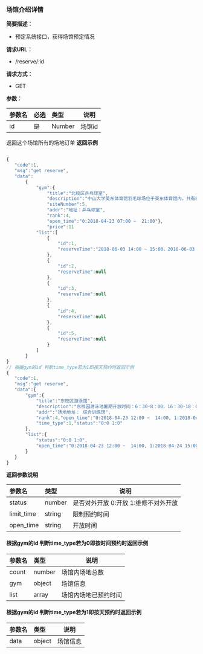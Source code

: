 ### 场馆介绍详情

**简要描述：**
- 预定系统接口，获得场馆预定情况

**请求URL：**
- /reserve/:id

**请求方式：**
- GET

**参数：**

|参数名|必选|类型|说明|
|:----    |:---|:----- |-----   |
|id |是  |Number |场馆id   |
返回这个场馆所有的场地订单
 **返回示例**

 ```js
 
{
    "code":1,
    "msg":"get reserve",
    "data":
        {
            "gym":{
                "title":"北校区乒乓球室",
                "description":"中山大学英东体育馆羽毛球场位于英东体育馆内，共有8片球场，与排球共用。英东羽毛球场开放时间从8：00至22：00时，非排球训练和体育教学时段均可定场，全天收费。",
                "siteNumber":5,
                "addr":"地址：乒乓球室",
                "rank":4,
                "open_time":"0:2018-04-23 07:00 ~  21:00"},
                "price":11
            "list":[
                {
                    "id":1,
                    "reserveTime":"2018-06-03 14:00 ~ 15:00，2018-06-03 15:00 ~ 16:00"
                },
                {
                    "id":2,
                    "reserveTime":null
                },
                {
                    "id":3,
                    "reserveTime":null
                },
                {
                    "id":4,
                    "reserveTime":null
                },
                {
                    "id":5,
                    "reserveTime":null
                }
            ]
        }
}
// 根据gym的id 判断time_type若为1即按天预约时返回示例
{
    "code":1,
    "msg":"get reserve",
    "data":{
        "gym":{
            "title":"东校区游泳馆",
            "description":"东校园游泳池暑期开放时间：6：30-8：00，16：30-18：00，19：30-21：00。 可以网上预订和现场扣预订，网上可提前一天预订。 建议先网上预订，现场验证可节省入场时间。如现场预订需输入校园卡密码，会增加入场时间。","siteNumber":0,
            "addr":"场地地址： 综合训练馆",
            "rank":4,"open_time":"0:2018-04-23 12:00 ~  14:00, 1:2018-04-24 15:00 ~ 17:00",
            "time_type":1,"status":"0:0 1:0"
        },
        "list":{
            "status":"0:0 1:0",
            "open_time":"0:2018-04-23 12:00 ~  14:00, 1:2018-04-24 15:00 ~ 17:00"
        }
    }
}
 ```

  **返回参数说明**

|参数名|类型|说明|
|:-----  |:-----|-----                           |
|status |number   |是否对外开放 0:开放 1:维修不对外开放  |
|limit_time |string   |限制预约时间|
|open_time |string   |开放时间|

#### 根据gym的id 判断time_type若为0即按时间预约时返回示例

|参数名|类型|说明|
|:-----  |:-----|-----                           |
|count |number   |场馆内场地总数  |
|gym |object   |场馆信息  |
|list |array   |场馆内场地已预约时间  |

#### 根据gym的id 判断time_type若为1即按天预约时返回示例

|参数名|类型|说明|
|:-----  |:-----|-----                           |
|data |object   |场馆信息  |
